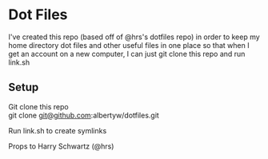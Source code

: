 Dot Files
=========

I've created this repo (based off of @hrs's dotfiles repo) 
in order to keep my home directory dot files and other useful 
files in one place so that when I get an account on a new 
computer, I can just git clone this repo and run link.sh

Setup
-----
Git clone this repo  
git clone git@github.com:albertyw/dotfiles.git

Run link.sh to create symlinks

Props to Harry Schwartz (@hrs)
